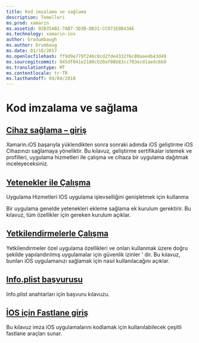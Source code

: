 ```yaml
---
title: Kod imzalama ve sağlama
description: Temelleri
ms.prod: xamarin
ms.assetid: 92B35AB1-7AB7-3D3B-DB31-CC971E0B43AE
ms.technology: xamarin-ios
author: bradumbaugh
ms.author: brumbaug
ms.date: 01/18/2017
ms.openlocfilehash: ff9d9e779f246c0cd2fde4332f6c80aae4b43d49
ms.sourcegitcommit: 945df041e2180cb20af08b83cc703ecd1aedc6b0
ms.translationtype: MT
ms.contentlocale: tr-TR
ms.lasthandoff: 04/04/2018
---
```

# <a name="code-signing-and-provisioning"></a>Kod imzalama ve sağlama

## <a name="device-provisioning--introductioniosget-startedinstallationdevice-provisioningindexmd"></a>[Cihaz sağlama – giriş](~/ios/get-started/installation/device-provisioning/index.md)

Xamarin.iOS başarıyla yüklendikten sonra sonraki adımda iOS geliştirme iOS Cihazınızı sağlamaya yöneliktir. Bu kılavuz, geliştirme sertifikalar istemek ve profilleri, uygulama hizmetleri ile çalışma ve cihaza bir uygulama dağıtmak inceleyeceksiniz.

## <a name="working-with-capabilitiescapabilitiesindexmd"></a>[Yetenekler ile Çalışma](capabilities/index.md)

Uygulama Hizmetleri IOS uygulama işlevselliğini genişletmek için kullanma

Bir uygulama genelde yetenekleri ekleme sağlama ek kurulum gerektirir. Bu kılavuz, tüm özellikler için gereken kurulum açıklar.


## <a name="working-with-entitlementsentitlementsmd"></a>[Yetkilendirmelerle Çalışma](entitlements.md)

Yetkilendirmeler özel uygulama özellikleri ve onları kullanmak üzere doğru şekilde yapılandırılmış uygulamalar için güvenlik izinler ' dir. Bu kılavuz, bunları iOS uygulamanızı sağlamak için nasıl kullanılacağını açıklar.

## <a name="infoplist-referenceinfoplist-referencemd"></a>[Info.plist başvurusu](infoplist-reference.md)

Info.plist anahtarları için başvuru kılavuzu.

## <a name="introduction-to-fastlane-for-iosiosdeploy-testprovisioningfastlaneindexmd"></a>[İOS için Fastlane giriş](~/ios/deploy-test/provisioning/fastlane/index.md)

Bu kılavuz imza iOS uygulamalarını kodlamak için kullanılabilecek çeşitli fastlane araçları sunar.

